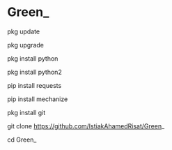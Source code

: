 # Green_


pkg update

pkg upgrade

pkg install python

pkg install python2

pip install requests

pip install mechanize

pkg install git

git clone https://github.com/IstiakAhamedRisat/Green_

cd Green_

